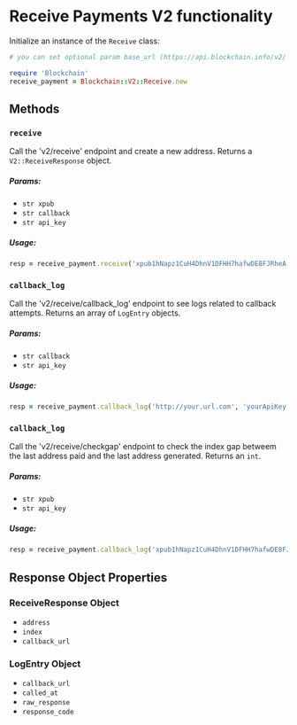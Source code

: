 # Receive Payments V2 functionality

Initialize an instance of the `Receive` class:

```ruby
# you can set optional param base_url (https://api.blockchain.info/v2/ by default).

require 'Blockchain'
receive_payment = Blockchain::V2::Receive.new
```


## Methods

### `receive`
Call the 'v2/receive' endpoint and create a new address. Returns a `V2::ReceiveResponse` object.

##### Params:
* `str xpub`
* `str callback`
* `str api_key`

##### Usage:
```ruby
resp = receive_payment.receive('xpub1hNapz1CuH4DhnV1DFHH7hafwDE8FJRheA', 'http://your.url.com', 'yourApiKey')
```

### `callback_log`
Call the 'v2/receive/callback_log' endpoint to see logs related to callback attempts. Returns an array of `LogEntry` objects.

##### Params:
* `str callback`
* `str api_key`

##### Usage:
```ruby
resp = receive_payment.callback_log('http://your.url.com', 'yourApiKey')
```

### `callback_log`
Call the 'v2/receive/checkgap' endpoint to check the index gap betweem the last address paid and the last address generated. Returns an `int`.

##### Params:
* `str xpub`
* `str api_key`

##### Usage:
```ruby
resp = receive_payment.callback_log('xpub1hNapz1CuH4DhnV1DFHH7hafwDE8FJRheA', 'yourApiKey')
```

## Response Object Properties

### ReceiveResponse Object
* `address`
* `index`
* `callback_url`

### LogEntry Object
* `callback_url`
* `called_at`
* `raw_response`
* `response_code`
